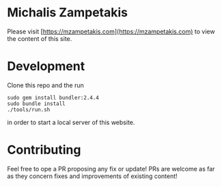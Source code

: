# Michalis Zampetakis
Please visit [https://mzampetakis.com](https://mzampetakis.com) to view the content of this site.

# Development
Clone this repo and the run
```
sudo gem install bundler:2.4.4
sudo bundle install
./tools/run.sh
```
in order to start a local server of this website.

# Contributing
Feel free to ope a PR proposing any fix or update!
PRs are welcome as far as they concern fixes and improvements of existing content!
